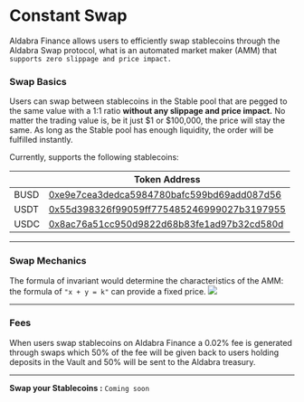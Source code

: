 <!--
order: 4
-->

# Constant Swap

Aldabra Finance allows users to efficiently swap stablecoins through the Aldabra Swap protocol, what is an automated market maker (AMM) that `supports zero slippage and price impact.`

### Swap Basics

Users can swap between stablecoins in the Stable pool that are pegged to the same value with a 1:1 ratio **without any slippage and price impact.** No matter the trading value is, be it just $1 or $100,000, the price will stay the same. As long as the Stable pool has enough liquidity, the order will be fulfilled instantly.

Currently, supports the following stablecoins:  

|      | Token Address                               |
| ---- | ------------------------------------------- |
| BUSD | [0xe9e7cea3dedca5984780bafc599bd69add087d56](https://bscscan.com/token/0xe9e7cea3dedca5984780bafc599bd69add087d56) |
| USDT | [0x55d398326f99059ff775485246999027b3197955](https://bscscan.com/token/0x55d398326f99059ff775485246999027b3197955) |
| USDC | [0x8ac76a51cc950d9822d68b83fe1ad97b32cd580d](https://bscscan.com/token/0x8ac76a51cc950d9822d68b83fe1ad97b32cd580d) |
***

### Swap Mechanics

The formula of invariant would determine the characteristics of the AMM: the formula of `"x + y = k"` can provide a fixed price.
![](/swap_info.png)
***

### Fees

When users swap stablecoins on Aldabra Finance a 0.02% fee is generated through swaps which 50% of the fee will be given back to users holding deposits in the Vault and 50% will be sent to the Aldabra treasury.
***

**Swap your Stablecoins :** `Coming soon`